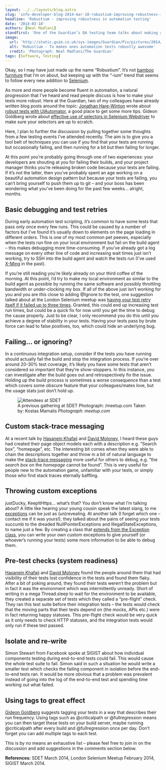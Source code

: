 ```yaml
---
layout: ../../layouts/blog.astro
slug: 'info-developer-blog-2014-mar-18-robustium-improving-robustness-in-automation-testing'
headline: 'Robustium - improving robustness in automation testing'
date: '2014-03-18'
authors: [Neal Madlani]
standfirst: 'One of the Guardian’s QA testing team talks about making your automated tests more robust'
image:
  url: 'http://static.guim.co.uk/sys-images/Guardian/Pix/pictures/2014/3/18/1395141357230/4e62eff1-8386-4fb7-afbe-aa3e3ac33293-bestSizeAvailable.png'
  alt: 'Robustium - To makes ones automation tests robustly awesome'
  credit: 'Photograph: Neal Madlani/The Guardian'
tags: [Software, Testing]
---
```


Okay, so I may have just made up the name “Robustium”. It’s not [bamboo furniture](http://robustium.com/) that I’m on about, but keeping up with the “-ium” trend that seems to follow every new addition to [Selenium](http://docs.seleniumhq.org/).

As more and more people become fluent in automation, a natural progression that I’ve heard and read people discuss is how to make your tests more robust. Here at the Guardian, two of my colleagues have already written blog posts around the topic: [Jonathan Hare-Winton](https://www.theguardian.com/profile/jonathan-hare-winton) wrote about [robust tests with UIAutomator](https://www.theguardian.com/info/developer-blog/2013/jul/31/robust-testing-uiautomator-android), a good place to get some more tips. Gideon Goldberg wrote about [effective use of selectors in Selenium Webdriver](https://www.theguardian.com/info/developer-blog/2012/nov/19/effective-selectors-selenium-webdriver) to make sure your selectors are up to scratch.

Here, I plan to further the discussion by pulling together some thoughts from a few testing events I’ve attended recently. The aim is to give you a tool belt of techniques you can use if you find that your tests are running but occasionally failing, and then running for a bit but then failing for longer.

At this point you’re probably going through one of two experiences: your developers are shouting at you for failing their builds, and your project manager thinks you’re releasing broken code because your tests are failing. If it’s not the latter, then you’ve probably spent an age working on a beautiful automation design pattern but because your tests are failing, you can’t bring yourself to push them up to git – and your boss has been wondering what you’ve been doing for the past few weeks... alright, months.

Basic debugging and test retries
--------------------------------

During early automation test scripting, it’s common to have some tests that pass only once every few runs. This could be caused by a number of factors but I’ve found it’s usually down to elements on the page loading in different orders. This is one of my most common pet peeves, especially when the tests run fine on your local environment but fail on the build agent – this makes debugging more time-consuming. If you’ve already got a log message on every other line of code and increasing wait times just isn’t working, try to SSH into the build agent and watch the tests run (I’ve used [X-Ming](http://sourceforge.net/projects/xming/) in the past).

If you’re still reading you’re likely already on your third coffee of the morning. At this point, I’d try to make my local environment as similar to the build agent as possible by running the same software and possibly throttling bandwidth or under-clocking my box. If all of the above just isn’t working for you and you are _this_ close to adding @Ignore to the test, one suggestion talked about at the London Selenium meetup was [having your test retry itself if it failed up to three times](http://stackoverflow.com/questions/8295100/how-to-re-run-failed-junit-tests-immediately/8301639#8301639). Granted, this could end up increasing test run times, but could be a quick fix for now until you get the time to debug the cause properly. Just to be clear, I only recommend you do this until you achieve a degree of stability in your tests. Having your tests pass by brute force can lead to false positives, too, which could hide an underlying bug.

Failing... or ignoring?
-----------------------

In a continuous integration setup, consider if the tests you have running should actually fail the build and stop the integration process. If you’re over around 20-30% test coverage, it’s likely you have some tests that aren’t considered so important that they’re show-stoppers. In this instance, you can investigate after the build goes out and retrospectively fix the issue. Holding up the build process is sometimes a worse consequence than a test which covers some obscure feature that your colleagues/mates love, but the usage stats just don’t hold up.


   <figure>
   <img alt="Attendees at SDET" src="https://i.guim.co.uk/img/static/sys-images/Guardian/Pix/pictures/2014/3/17/1395081341665/67232561-1666-48cd-bc79-bdb35970b34e-bestSizeAvailable.jpeg?width=620&quality=45&auto=format&fit=max&dpr=2&s=4c3bbdbb49534820a75b9ed5e8bc1f68" loading="lazy" />
   <figcaption>
     A previous gathering at SDET Photograph: /meetup.com Taken by: Kostas Mamalis
    <i>Photograph: meetup.com</i>
    </figcaption>
    </figure>

Custom stack-trace messaging
----------------------------

At a recent talk by [Hasanein Khafaji](https://github.com/hasanein) and [David Moloney](https://github.com/another-dave), I heard these guys had created their page object models each with a description e.g. “Search box”, “homepage”, etc. The interesting bit comes when they were able to chain the descriptions together and throw in a bit of natural language to make the [stack-trace messaging](http://stackoverflow.com/questions/12568340/add-custom-message-to-thrown-exception-while-maintaining-stack-trace-in-java) more useful for others to debug, e.g. “the _search box_ on the _homepage_ cannot be found”. This is very useful for people new to the automation game, unfamiliar with your tests, or simply those who find stack traces eternally baffling.

Throwing custom exceptions
--------------------------

justDucky, KeepItHttps... what’s that? You don’t know what I’m talking about? A little like hearing your young cousin speak the latest slang, to me [exceptions](http://en.wikipedia.org/wiki/Exception_handling) can be just as (un)revealing. At another talk (I forget which one – contact me if it was yours!), they talked about the pains of seeing your tests succumb to the dreaded NullPointerExceptions and IllegalStateExceptions, to name just a few. By creating a class that [extends from the Exception class](http://stackoverflow.com/questions/3776327/how-to-define-custom-exception-class-in-java-the-easiest-way), you can write your own custom exceptions to give yourself (or whoever’s running your tests) some more information to be able to debug them.

Pre-test checks (system readiness)
----------------------------------

[Hasanein Khafaji](https://github.com/hasanein) and [David Moloney](https://github.com/another-dave) found the people around them that had visibility of their tests lost confidence in the tests and found them flaky. After a bit of poking around, they found their tests weren’t the problem but in fact it was the environment which was intermittently unready. Short of writing in a mega Thread.sleep to wait for the environment to be available, they created a separate set of tests which they called a “pre-flight” check. They ran this test suite before their integration tests – the tests would check that the moving parts that their tests depend on (the mocks, APIs etc.) were in fact returning happy statuses. This pre-flight check would be very quick as it only needs to check HTTP statuses, and the integration tests would only run if these test passed.

Isolate and re-write
--------------------

Simon Stewart from Facebook spoke at SIGIST about how individual components testing during end-to-end tests could fail. This would cause the whole test suite to fail. Simon said in such a situation he would write a smaller test which checks the failing component in isolation before the end-to-end tests ran. It would be more obvious that a problem was prevalent instead of going into the log of the end-to-end test and spending time working out what failed.

Using tags to great effect
--------------------------

[Gideon Goldberg](https://www.theguardian.com/profile/gideon-goldberg) suggests tagging your tests in a way that describes their run frequency. Using tags such as @criticalpath or @fullregression means you can then target these tests on your build server, maybe running @criticalpath after every build and @fullregression once per day. Don’t forget you can add multiple tags to each test.  
  
This is by no means an exhaustive list – please feel free to join in on the discussion and add suggestions in the comments section below.  
  
**References:** SDET March 2014, London Selenium Meetup February 2014, SIGIST March 2014.
